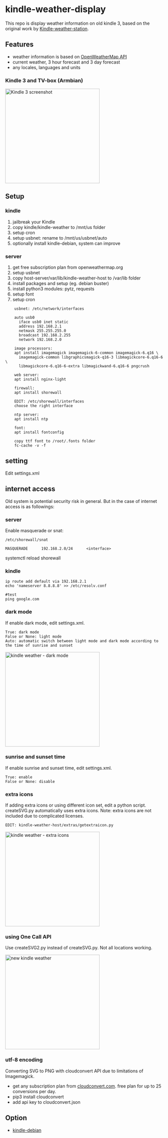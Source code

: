 # kindle-weather-display

This repo is display weather information on old kindle 3, based on the original work by [Kindle-weather-station](https://gitlab.com/iero/Kindle-weather-station).

## Features
* weather information is based on [OpenWeatherMap API](https://openweathermap.org/)
* current weather, 3 hour forecast and 3 day forecast
* any locales, languages and units

### Kindle 3 and TV-box (Armbian)
<img src="screenshot-kindle-weather.jpg" width="300" alt="Kindle 3 screenshot" />

## Setup
### kindle
1. jailbreak your Kindle
2. copy kindle/kindle-weather to /mnt/us folder
3. setup cron
5. setup usbnet: rename to /mnt/us/usbnet/auto
4. optionally install kindle-debian, system can improve

### server
1. get free subscription plan from openweathermap.org
2. setup usbnet
3. copy host-server/var/lib/kindle-weather-host to /var/lib folder
4. install packages and setup (eg. debian buster)
5. install python3 modules: pytz, requests
6. setup font
7. setup cron

```
    usbnet: /etc/network/interfaces
    
    auto usb0
      iface usb0 inet static
      address 192.168.2.1
      netmask 255.255.255.0
      broadcast 192.168.2.255
      network 192.168.2.0

    image processors:
    apt install imagemagick imagemagick-6-common imagemagick-6.q16 \
      imagemagick-common libgraphicsmagick-q16-3 libmagickcore-6.q16-6 \
      libmagickcore-6.q16-6-extra libmagickwand-6.q16-6 pngcrush

    web server:
    apt install nginx-light

    firewall:
    apt install shorewall
    
    EDIT: /etc/shorewall/interfaces
    choose the right interface
    
    ntp server:
    apt install ntp

    font:
    apt install fontconfig

    copy ttf font to /root/.fonts folder
    fc-cache -v -f
```

## setting
Edit settings.xml

## internet access
Old system is potential security risk in general. But in the case of internet access is as followings:

### server
Enable masquerade or snat:
```
/etc/shorewall/snat

MASQUERADE		192.168.2.0/24		<interface>
```
systemctl reload shorewall

### kindle
```
ip route add default via 192.168.2.1
echo 'nameserver 8.8.8.8' >> /etc/resolv.conf

#test
ping google.com
```

### dark mode
If enable dark mode, edit settings.xml.
```
True: dark mode
False or None: light mode
Auto: automatic switch between light mode and dark mode according to the time of sunrise and sunset
```
<img src="sample_images/kindleStation-Tokorozawa-darkmode.png" width="300" alt="kindle weather - dark mode" />

### sunrise and sunset time
If enable sunrise and sunset time, edit settings.xml.
```
True: enable
False or None: disable
```

### extra icons
If adding extra icons or using different icon set, edit a python script. createSVG.py automatically uses extra icons.
Note: extra icons are not included due to complicated licenses.
```
EDIT: kindle-weather-host/extras/getextraicon.py
```

<img src="sample_images/kindleStation-sample-extra-icons.png" width="300" alt="kindle weather - extra icons" />

### using One Call API
Use createSVG2.py instead of createSVG.py.
Not all locations working.

<img src="sample_images/kindleStation-Tokorozawa.png" width="300" alt="new kindle weather" />

### utf-8 encoding
Converting SVG to PNG with cloudconvert API due to limitations of Imagemagick.
* get any subscription plan from [cloudconvert.com](https://cloudconvert.com/). free plan for up to 25 conversions per day.
* pip3 install cloudconvert
* add api key to cloudconvert.json

## Option
* [kindle-debian](https://mega.nz/folder/4XAlBK7Y#cSr2Gq8KxL6LkRe4SB0hqQ)
